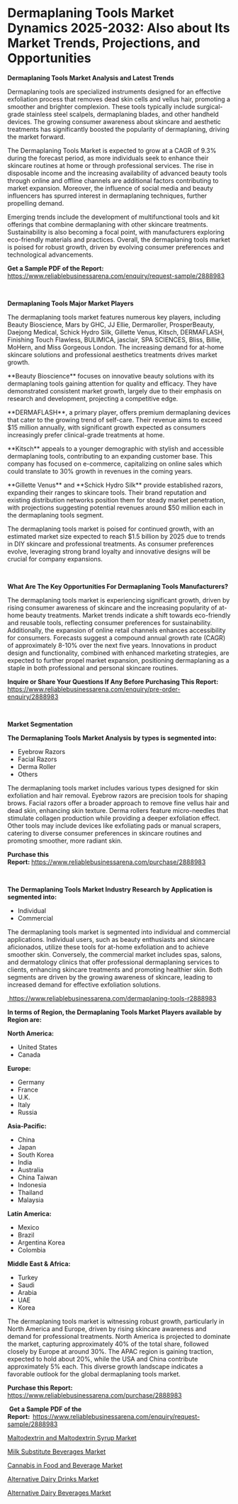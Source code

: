 <p><h1>Dermaplaning Tools Market Dynamics 2025-2032: Also about Its Market Trends, Projections, and Opportunities</h1></p><p><strong>Dermaplaning Tools Market Analysis and Latest Trends</strong></p>
<p><p>Dermaplaning tools are specialized instruments designed for an effective exfoliation process that removes dead skin cells and vellus hair, promoting a smoother and brighter complexion. These tools typically include surgical-grade stainless steel scalpels, dermaplaning blades, and other handheld devices. The growing consumer awareness about skincare and aesthetic treatments has significantly boosted the popularity of dermaplaning, driving the market forward.</p><p>The Dermaplaning Tools Market is expected to grow at a CAGR of 9.3% during the forecast period, as more individuals seek to enhance their skincare routines at home or through professional services. The rise in disposable income and the increasing availability of advanced beauty tools through online and offline channels are additional factors contributing to market expansion. Moreover, the influence of social media and beauty influencers has spurred interest in dermaplaning techniques, further propelling demand. </p><p>Emerging trends include the development of multifunctional tools and kit offerings that combine dermaplaning with other skincare treatments. Sustainability is also becoming a focal point, with manufacturers exploring eco-friendly materials and practices. Overall, the dermaplaning tools market is poised for robust growth, driven by evolving consumer preferences and technological advancements.</p></p>
<p><strong>Get a Sample PDF of the Report:&nbsp;</strong> <a href="https://www.reliablebusinessarena.com/enquiry/request-sample/2888983?utm_campaign=3001&utm_medium=2&utm_source=Github&utm_content=ia&utm_term=14032025&utm_id=dermaplaning-tools">https://www.reliablebusinessarena.com/enquiry/request-sample/2888983</a></p>
<p>&nbsp;</p>
<p><strong>Dermaplaning Tools Major Market Players</strong></p>
<p><p>The dermaplaning tools market features numerous key players, including Beauty Bioscience, Mars by GHC, JJ Ellie, Dermaroller, ProsperBeauty, Daejong Medical, Schick Hydro Silk, Gillette Venus, Kitsch, DERMAFLASH, Finishing Touch Flawless, BULIMICA, jasclair, SPA SCIENCES, Bliss, Billie, MoHern, and Miss Gorgeous London. The increasing demand for at-home skincare solutions and professional aesthetics treatments drives market growth.</p><p>**Beauty Bioscience** focuses on innovative beauty solutions with its dermaplaning tools gaining attention for quality and efficacy. They have demonstrated consistent market growth, largely due to their emphasis on research and development, projecting a competitive edge.</p><p>**DERMAFLASH**, a primary player, offers premium dermaplaning devices that cater to the growing trend of self-care. Their revenue aims to exceed $15 million annually, with significant growth expected as consumers increasingly prefer clinical-grade treatments at home.</p><p>**Kitsch** appeals to a younger demographic with stylish and accessible dermaplaning tools, contributing to an expanding customer base. This company has focused on e-commerce, capitalizing on online sales which could translate to 30% growth in revenues in the coming years.</p><p>**Gillette Venus** and **Schick Hydro Silk** provide established razors, expanding their ranges to skincare tools. Their brand reputation and existing distribution networks position them for steady market penetration, with projections suggesting potential revenues around $50 million each in the dermaplaning tools segment.</p><p>The dermaplaning tools market is poised for continued growth, with an estimated market size expected to reach $1.5 billion by 2025 due to trends in DIY skincare and professional treatments. As consumer preferences evolve, leveraging strong brand loyalty and innovative designs will be crucial for company expansions.</p></p>
<p>&nbsp;</p>
<p><strong>What Are The Key Opportunities For Dermaplaning Tools Manufacturers?</strong></p>
<p><p>The dermaplaning tools market is experiencing significant growth, driven by rising consumer awareness of skincare and the increasing popularity of at-home beauty treatments. Market trends indicate a shift towards eco-friendly and reusable tools, reflecting consumer preferences for sustainability. Additionally, the expansion of online retail channels enhances accessibility for consumers. Forecasts suggest a compound annual growth rate (CAGR) of approximately 8-10% over the next five years. Innovations in product design and functionality, combined with enhanced marketing strategies, are expected to further propel market expansion, positioning dermaplaning as a staple in both professional and personal skincare routines.</p></p>
<p><strong>Inquire or Share Your Questions If Any Before Purchasing This Report:</strong> <a href="https://www.reliablebusinessarena.com/enquiry/pre-order-enquiry/2888983?utm_campaign=3001&utm_medium=2&utm_source=Github&utm_content=ia&utm_term=14032025&utm_id=dermaplaning-tools">https://www.reliablebusinessarena.com/enquiry/pre-order-enquiry/2888983</a></p>
<p>&nbsp;</p>
<p><strong>Market Segmentation</strong></p>
<p><strong>The Dermaplaning Tools Market Analysis by types is segmented into:</strong></p>
<p><ul><li>Eyebrow Razors</li><li>Facial Razors</li><li>Derma Roller</li><li>Others</li></ul></p>
<p><p>The dermaplaning tools market includes various types designed for skin exfoliation and hair removal. Eyebrow razors are precision tools for shaping brows. Facial razors offer a broader approach to remove fine vellus hair and dead skin, enhancing skin texture. Derma rollers feature micro-needles that stimulate collagen production while providing a deeper exfoliation effect. Other tools may include devices like exfoliating pads or manual scrapers, catering to diverse consumer preferences in skincare routines and promoting smoother, more radiant skin.</p></p>
<p><strong>Purchase this Report:&nbsp;</strong><a href="https://www.reliablebusinessarena.com/purchase/2888983?utm_campaign=3001&utm_medium=2&utm_source=Github&utm_content=ia&utm_term=14032025&utm_id=dermaplaning-tools">https://www.reliablebusinessarena.com/purchase/2888983</a></p>
<p>&nbsp;</p>
<p><strong>The Dermaplaning Tools Market Industry Research by Application is segmented into:</strong></p>
<p><ul><li>Individual</li><li>Commercial</li></ul></p>
<p><p>The dermaplaning tools market is segmented into individual and commercial applications. Individual users, such as beauty enthusiasts and skincare aficionados, utilize these tools for at-home exfoliation and to achieve smoother skin. Conversely, the commercial market includes spas, salons, and dermatology clinics that offer professional dermaplaning services to clients, enhancing skincare treatments and promoting healthier skin. Both segments are driven by the growing awareness of skincare, leading to increased demand for effective exfoliation solutions.</p></p>
<p><a href="https://www.reliablebusinessarena.com/dermaplaning-tools-r2888983?utm_campaign=3001&utm_medium=2&utm_source=Github&utm_content=ia&utm_term=14032025&utm_id=dermaplaning-tools">&nbsp;https://www.reliablebusinessarena.com/dermaplaning-tools-r2888983</a></p>
<p><strong>In terms of Region, the Dermaplaning Tools Market Players available by Region are:</strong></p>
<p>
    <p> <strong> North America: </strong>
        <ul>
            <li>United States</li>
            <li>Canada</li>
        </ul>
        </p> 
    <p> <strong> Europe: </strong>
        <ul>
            <li>Germany</li>
            <li>France</li>
            <li>U.K.</li>
            <li>Italy</li>
            <li>Russia</li>
        </ul>
        </p> 
    <p> <strong> Asia-Pacific: </strong>
        <ul>
            <li>China</li>
            <li>Japan</li>
            <li>South Korea</li>
            <li>India</li>
            <li>Australia</li>
            <li>China Taiwan</li>
            <li>Indonesia</li>
            <li>Thailand</li>
            <li>Malaysia</li>
        </ul>
        </p> 
    <p> <strong> Latin America: </strong>
        <ul>
            <li>Mexico</li>
            <li>Brazil</li>
            <li>Argentina Korea</li>
            <li>Colombia</li>
        </ul>
        </p> 
    <p> <strong> Middle East & Africa: </strong>
        <ul>
            <li>Turkey</li>
            <li>Saudi</li>
            <li>Arabia</li>
            <li>UAE</li>
            <li>Korea</li>
        </ul>
    </p>
    </p>
<p><p>The dermaplaning tools market is witnessing robust growth, particularly in North America and Europe, driven by rising skincare awareness and demand for professional treatments. North America is projected to dominate the market, capturing approximately 40% of the total share, followed closely by Europe at around 30%. The APAC region is gaining traction, expected to hold about 20%, while the USA and China contribute approximately 5% each. This diverse growth landscape indicates a favorable outlook for the global dermaplaning tools market.</p></p>
<p><strong>Purchase this Report: </strong><a href="https://www.reliablebusinessarena.com/purchase/2888983?utm_campaign=3001&utm_medium=2&utm_source=Github&utm_content=ia&utm_term=14032025&utm_id=dermaplaning-tools">https://www.reliablebusinessarena.com/purchase/2888983</a></p>
<p>&nbsp;<strong>Get a Sample PDF of the Report:&nbsp;&nbsp;</strong><a href="https://www.reliablebusinessarena.com/enquiry/request-sample/2888983?utm_campaign=3001&utm_medium=2&utm_source=Github&utm_content=ia&utm_term=14032025&utm_id=dermaplaning-tools">https://www.reliablebusinessarena.com/enquiry/request-sample/2888983</a></p>
<p><strong></strong></p>
<p><p><a href="https://www.linkedin.com/pulse/explore-maltodextrin-syrup-markets-growth-trajectory-average-selling-qodie?utm_campaign=3001&utm_medium=2&utm_source=Github&utm_content=ia&utm_term=14032025&utm_id=dermaplaning-tools">Maltodextrin and Maltodextrin Syrup Market</a></p><p><a href="https://www.linkedin.com/pulse/detailed-milk-substitute-beverages-market-analysis-expected-seuwe?utm_campaign=3001&utm_medium=2&utm_source=Github&utm_content=ia&utm_term=14032025&utm_id=dermaplaning-tools">Milk Substitute Beverages Market</a></p><p><a href="https://www.linkedin.com/pulse/global-cannabis-food-beverage-market-size-2025-2032-technology-d8xve?utm_campaign=3001&utm_medium=2&utm_source=Github&utm_content=ia&utm_term=14032025&utm_id=dermaplaning-tools">Cannabis in Food and Beverage Market</a></p><p><a href="https://www.linkedin.com/pulse/navigating-alternative-dairy-drinks-market-growth-14-cagr-mda0c?utm_campaign=3001&utm_medium=2&utm_source=Github&utm_content=ia&utm_term=14032025&utm_id=dermaplaning-tools">Alternative Dairy Drinks Market</a></p><p><a href="https://www.linkedin.com/pulse/alternative-dairy-beverages-market-tracking-sales-employment-71-gotoe?utm_campaign=3001&utm_medium=2&utm_source=Github&utm_content=ia&utm_term=14032025&utm_id=dermaplaning-tools">Alternative Dairy Beverages Market</a></p></p>